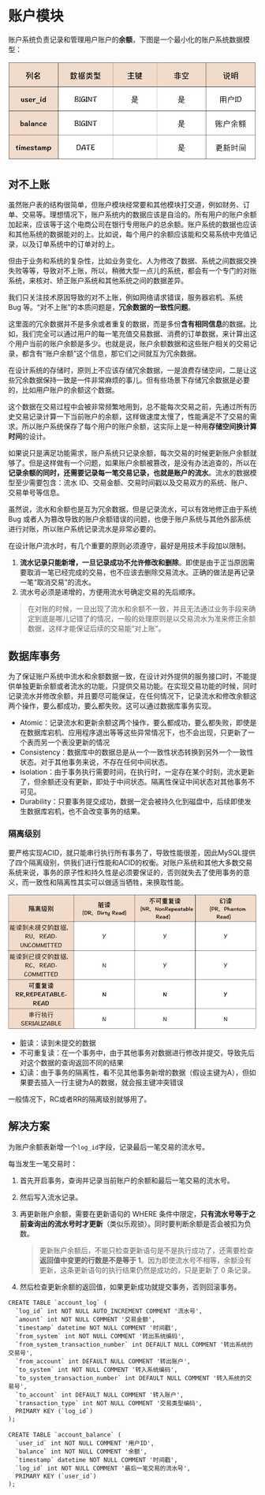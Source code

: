 # 账户模块

账户系统负责记录和管理用户账户的**余额**，下图是一个最小化的账户系统数据模型：

![最小化账户表](账户模块.assets/1620355981018.png)



## 对不上账

虽然账户表的结构很简单，但账户模块经常要和其他模块打交道，例如财务、订单、交易等。理想情况下，账户系统内的数据应该是自洽的。所有用户的账户余额加起来，应该等于这个电商公司在银行专用账户的总余额。账户系统的数据也应该和其他系统的数据能对的上。比如说，每个用户的余额应该能和交易系统中充值记录，以及订单系统中的订单对的上。

但由于业务和系统的复杂性，比如业务变化、人为修改了数据、系统之间数据交换失败等等，导致对不上账，所以，稍微大型一点儿的系统，都会有一个专门的对账系统，来核对、矫正账户系统和其他系统之间的数据差异。

我们只关注技术原因导致的对不上账，例如网络请求错误，服务器宕机、系统 Bug 等。“对不上账”的本质问题是，**冗余数据的一致性问题**。

这里面的冗余数据并不是多余或者重复的数据，而是多份**含有相同信息**的数据。比如，我们完全可以通过用户的每一笔充值交易数据、消费的订单数据，来计算出这个用户当前的账户余额是多少。也就是说，账户余额数据和这些账户相关的交易记录，都含有“账户余额”这个信息，那它们之间就互为冗余数据。

在设计系统的存储时，原则上不应该存储冗余数据，一是浪费存储空间，二是让这些冗余数据保持一致是一件非常麻烦的事儿。但有些场景下存储冗余数据是必要的，比如用户账户的余额这个数据。

这个数据在交易过程中会被非常频繁地用到，总不能每次交易之前，先通过所有历史交易记录计算一下当前账户的余额，这样做速度太慢了，性能满足不了交易的需求。所以账户系统保存了每个用户的账户余额，这实际上是一种用**存储空间换计算时间**的设计。

如果说只是满足功能需求，账户系统只记录余额，每次交易的时候更新账户余额就够了。但是这样做有一个问题，如果账户余额被篡改，是没有办法追查的，所以在**记录余额的同时，还需要记录每一笔交易记录，也就是账户的流水**。流水的数据模型至少需要包含：流水 ID、交易金额、交易时间戳以及交易双方的系统、账户、交易单号等信息。

虽然说，流水和余额也是互为冗余数据，但是记录流水，可以有效地修正由于系统 Bug 或者人为篡改导致的账户余额错误的问题，也便于账户系统与其他外部系统进行对账，所以账户系统记录流水是非常必要的。

在设计账户流水时，有几个重要的原则必须遵守，最好是用技术手段加以限制。

1. **流水记录只能新增，一旦记录成功不允许修改和删除**。即使是由于正当原因需要取消一笔已经完成的交易，也不应该去删除交易流水。正确的做法是再记录一笔“取消交易”的流水。
2. 流水号必须是递增的，方便用流水号确定交易的先后顺序。

> 在对账的时候，一旦出现了流水和余额不一致，并且无法通过业务手段来确定到底是哪儿记错了的情况，一般的处理原则是以交易流水为准来修正余额数据，这样才能保证后续的交易能“对上账”。



## 数据库事务

为了保证账户系统中流水和余额数据一致，在设计对外提供的服务接口时，不能提供单独更新余额或者流水的功能，只提供交易功能。在实现交易功能的时候，同时记录流水并修改余额，并且要尽可能保证，在任何情况下，记录流水和修改余额这两个操作，要么都成功，要么都失败。这可以通过数据库事务实现。

- Atomic：记录流水和更新余额这两个操作，要么都成功，要么都失败，即使是在数据库宕机、应用程序退出等等这些异常情况下，也不会出现，只更新了一个表而另一个表没更新的情况
- Consistency：数据库中的数据总是从一个一致性状态转换到另外一个一致性状态。对于其他事务来说，不存在任何中间状态。
- Isolation：由于事务执行需要时间，在执行时，一定存在某个时刻，流水更新了，但余额还没有更新，即处于中间状态。隔离性保证中间状态对其他事务不可见。
- Durability：只要事务提交成功，数据一定会被持久化到磁盘中，后续即使发生数据库宕机，也不会改变事务的结果。



### 隔离级别

要严格实现ACID，就只能串行执行所有事务了，导致性能很差，因此MySQL提供了四个隔离级别，供我们进行性能和ACID的权衡。对账户系统和其他大多数交易系统来说，事务的原子性和持久性是必须要保证的，否则就失去了使用事务的意义，而一致性和隔离性其实可以做适当牺牲，来换取性能。

![隔离级别](账户模块.assets/1620357910868.png)

- 脏读：读到未提交的数据
- 不可重复读：在一个事务中，由于其他事务对数据进行修改并提交，导致先后对这个数据的查询返回不同的结果
- 幻读：由于事务的隔离性，看不见其他事务新增的数据（假设主键为A），但如果要去插入一行主键为A的数据，就会报主键冲突错误

一般情况下，RC或者RR的隔离级别就够用了。



## 解决方案

为账户余额表新增一个`log_id`字段，记录最后一笔交易的流水号。

每当发生一笔交易时：

1. 首先开启事务，查询并记录当前账户的余额和最后一笔交易的流水号。

2. 然后写入流水记录。

3. 再更新账户余额，需要在更新语句的 WHERE 条件中限定，**只有流水号等于之前查询出的流水号时才更新**（类似乐观锁）。同时要判断余额是否会被扣为负数。

   > 更新账户余额后，不能只检查更新语句是不是执行成功了，还需要检查**返回值中变更的行数是不是等于 1**。因为即使流水号不相等，余额没有更新，这条更新语句的执行结果仍然是成功的，只是更新了 0 条记录。

4. 然后检查更新余额的返回值，如果更新成功就提交事务，否则回滚事务。

```
CREATE TABLE `account_log` (
  `log_id` int NOT NULL AUTO_INCREMENT COMMENT '流水号',
  `amount` int NOT NULL COMMENT '交易金额',
  `timestamp` datetime NOT NULL COMMENT '时间戳',
  `from_system` int NOT NULL COMMENT '转出系统编码',
  `from_system_transaction_number` int DEFAULT NULL COMMENT '转出系统的交易号',
  `from_account` int DEFAULT NULL COMMENT '转出账户',
  `to_system` int NOT NULL COMMENT '转入系统编码',
  `to_system_transaction_number` int DEFAULT NULL COMMENT '转入系统的交易号',
  `to_account` int DEFAULT NULL COMMENT '转入账户',
  `transaction_type` int NOT NULL COMMENT '交易类型编码',
  PRIMARY KEY (`log_id`)
);

CREATE TABLE `account_balance` (
  `user_id` int NOT NULL COMMENT '用户ID',
  `balance` int NOT NULL COMMENT '余额',
  `timestamp` datetime NOT NULL COMMENT '时间戳',
  `log_id` int NOT NULL COMMENT '最后一笔交易的流水号',
  PRIMARY KEY (`user_id`)
);
```







